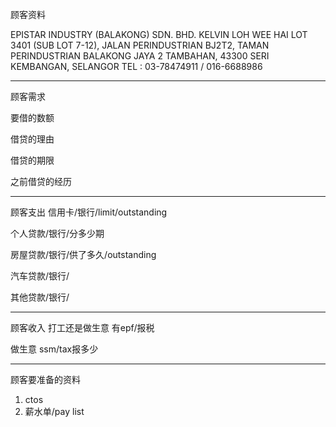 顾客资料

EPISTAR INDUSTRY (BALAKONG) SDN. BHD. 
KELVIN LOH WEE HAI LOT 3401 (SUB LOT 7-12), JALAN PERINDUSTRIAN BJ2T2, TAMAN PERINDUSTRIAN BALAKONG JAYA 2 TAMBAHAN, 43300 SERI KEMBANGAN, SELANGOR TEL : 03-78474911 / 016-6688986

-----------------
顾客需求


要借的数额

借贷的理由

借贷的期限

之前借贷的经历


--------------
顾客支出
信用卡/银行/limit/outstanding


个人贷款/银行/分多少期

房屋贷款/银行/供了多久/outstanding

汽车贷款/银行/


其他贷款/银行/

-----------
顾客收入
打工还是做生意
有epf/报税

做生意 ssm/tax报多少

-------
顾客要准备的资料
1. ctos
2. 薪水单/pay list




